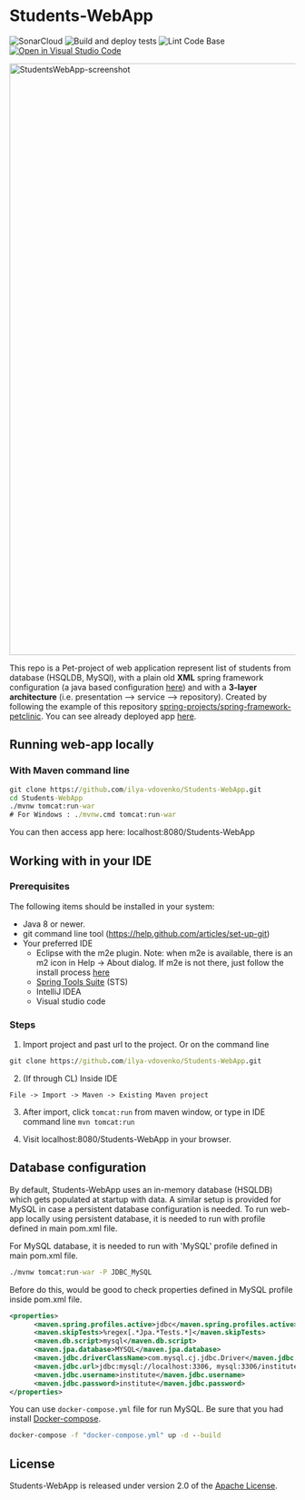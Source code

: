 # Students-WebApp

![SonarCloud](https://github.com/ilya-vdovenko/Students-WebApp/workflows/SonarCloud/badge.svg)
![Build and deploy tests](https://github.com/ilya-vdovenko/Students-WebApp/workflows/Build%20and%20deploy%20tests/badge.svg)
![Lint Code Base](https://github.com/ilya-vdovenko/Students-WebApp/workflows/Lint%20Code%20Base/badge.svg)
[![Open in Visual Studio Code](https://open.vscode.dev/badges/open-in-vscode.svg)](https://open.vscode.dev/ilya-vdovenko/Students-WebApp)

<img width="1042" alt="StudentsWebApp-screenshot" src="https://i.imgur.com/8Bky2eW.png">

This repo is a Pet-project of web application represent list of students from database (HSQLDB, MySQl), with a plain old **XML**
spring framework configuration (a java based configuration [here](https://github.com/ilya-vdovenko/Students-WebApp/tree/javaconfig)) and with a **3-layer architecture** (i.e. presentation --> service --> repository).
Created by following the example of this repository [spring-projects/spring-framework-petclinic](https://github.com/spring-petclinic/spring-framework-petclinic). You can see already deployed app [here](https://pet-project-students-webapp.herokuapp.com/).

## Running web-app locally

### With Maven command line

```cmd
git clone https://github.com/ilya-vdovenko/Students-WebApp.git
cd Students-WebApp
./mvnw tomcat:run-war
# For Windows : ./mvnw.cmd tomcat:run-war
```

You can then access app here: localhost:8080/Students-WebApp

## Working with in your IDE

### Prerequisites
The following items should be installed in your system:
* Java 8 or newer.
* git command line tool (<https://help.github.com/articles/set-up-git>)
* Your preferred IDE
  * Eclipse with the m2e plugin. Note: when m2e is available, there is an m2 icon in Help -> About dialog. If m2e is not there, just follow the install process [here](http://www.eclipse.org/m2e/)
  * [Spring Tools Suite](https://spring.io/tools) (STS)
  * IntelliJ IDEA
  * Visual studio code

### Steps

1) Import project and past url to the project. Or on the command line

```cmd
git clone https://github.com/ilya-vdovenko/Students-WebApp.git
```

2) (If through CL) Inside IDE

```text
File -> Import -> Maven -> Existing Maven project
```

3) After import, click `tomcat:run` from maven window, or type in IDE command line `mvn tomcat:run`

4) Visit localhost:8080/Students-WebApp in your browser.

## Database configuration

By default, Students-WebApp uses an in-memory database (HSQLDB) which gets populated at startup with data.
A similar setup is provided for MySQL in case a persistent database configuration is needed.
To run web-app locally using persistent database, it is needed to run with profile defined in main pom.xml file.

For MySQL database, it is needed to run with 'MySQL' profile defined in main pom.xml file.

```cmd
./mvnw tomcat:run-war -P JDBC_MySQL
```

Before do this, would be good to check properties defined in MySQL profile inside pom.xml file.

```xml
<properties>
      <maven.spring.profiles.active>jdbc</maven.spring.profiles.active>
      <maven.skipTests>%regex[.*Jpa.*Tests.*]</maven.skipTests>
      <maven.db.script>mysql</maven.db.script>
      <maven.jpa.database>MYSQL</maven.jpa.database>
      <maven.jdbc.driverClassName>com.mysql.cj.jdbc.Driver</maven.jdbc.driverClassName>
      <maven.jdbc.url>jdbc:mysql://localhost:3306, mysql:3306/institute?failOverReadOnly=false</maven.jdbc.url>
      <maven.jdbc.username>institute</maven.jdbc.username>
      <maven.jdbc.password>institute</maven.jdbc.password>
</properties>
```

You can use `docker-compose.yml` file for run MySQL. Be sure that you had install [Docker-compose](https://docs.docker.com/compose/install/).

```cmd
docker-compose -f "docker-compose.yml" up -d --build
```

## License

Students-WebApp is released under version 2.0 of the [Apache License](https://www.apache.org/licenses/LICENSE-2.0).
